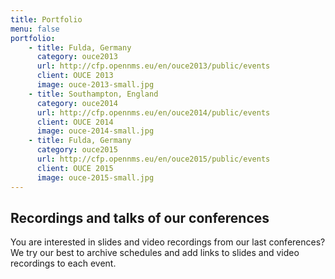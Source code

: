 ```yaml
---
title: Portfolio
menu: false
portfolio:
    - title: Fulda, Germany
      category: ouce2013
      url: http://cfp.opennms.eu/en/ouce2013/public/events
      client: OUCE 2013
      image: ouce-2013-small.jpg
    - title: Southampton, England
      category: ouce2014
      url: http://cfp.opennms.eu/en/ouce2014/public/events
      client: OUCE 2014
      image: ouce-2014-small.jpg
    - title: Fulda, Germany
      category: ouce2015
      url: http://cfp.opennms.eu/en/ouce2015/public/events
      client: OUCE 2015
      image: ouce-2015-small.jpg
---
```

## Recordings and talks of our conferences

You are interested in slides and video recordings from our last conferences?
We try our best to archive schedules and add links to slides and video recordings to each event.
